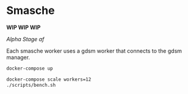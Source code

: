 # Smasche

**WIP WIP WIP**

_Alpha Stage af_

Each smasche worker uses a gdsm worker that connects to the gdsm manager.

```bash
docker-compose up
```

```bash
docker-compose scale workers=12
./scripts/bench.sh
```
